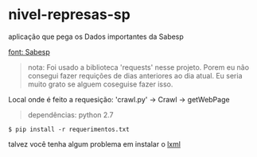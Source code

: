nivel-represas-sp
=================

aplicação que pega os Dados importantes da Sabesp

[font: Sabesp](http://www2.sabesp.com.br/mananciais/DivulgacaoSiteSabesp.aspx)

> nota:
Foi usado a biblioteca 'requests' nesse projeto.
Porem eu não consegui fazer requições de dias anteriores ao dia atual.
Eu seria muito grato se alguem coseguise fazer isso.

Local onde é feito a requesição:
'crawl.py' -> Crawl -> getWebPage

> dependências:
python 2.7
```
$ pip install -r requerimentos.txt

```
talvez você tenha algum problema em instalar o [lxml](http://lxml.de/installation.html)
